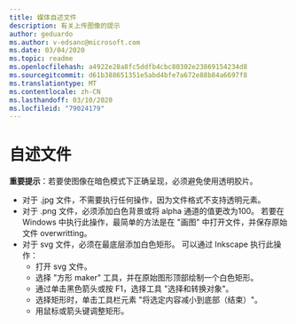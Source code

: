 ```yaml
---
title: 媒体自述文件
description: 有关上传图像的提示
author: geduardo
ms.author: v-edsanc@microsoft.com
ms.date: 03/04/2020
ms.topic: readme
ms.openlocfilehash: a4922e28a8fc5ddfb4cbc80302e23869154234d8
ms.sourcegitcommit: d61b388651351e5abd4bfe7a672e88b84a6697f8
ms.translationtype: MT
ms.contentlocale: zh-CN
ms.lasthandoff: 03/10/2020
ms.locfileid: "79024179"
---
```

# <a name="readme"></a>自述文件
**重要提示**：若要使图像在暗色模式下正确呈现，必须避免使用透明胶片。
- 对于 .jpg 文件，不需要执行任何操作，因为文件格式不支持透明元素。
- 对于 .png 文件，必须添加白色背景或将 alpha 通道的值更改为100。 若要在 Windows 中执行此操作，最简单的方法是在 "画图" 中打开文件，并保存原始文件 overwritting。
- 对于 svg 文件，必须在最底层添加白色矩形。 可以通过 Inkscape 执行此操作：
  - 打开 svg 文件。
  - 选择 "方形 maker" 工具，并在原始图形顶部绘制一个白色矩形。
  - 通过单击黑色箭头或按 F1，选择工具 "选择和转换对象"。
  - 选择矩形时，单击工具栏元素 "将选定内容减小到底部（结束）"。
  - 用鼠标或箭头键调整矩形。
